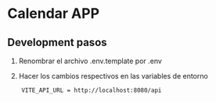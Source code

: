 # Calendar APP

## Development pasos

1. Renombrar el archivo .env.template por .env

2. Hacer los cambios respectivos en las variables de entorno

```
    VITE_API_URL = http://localhost:8080/api
```